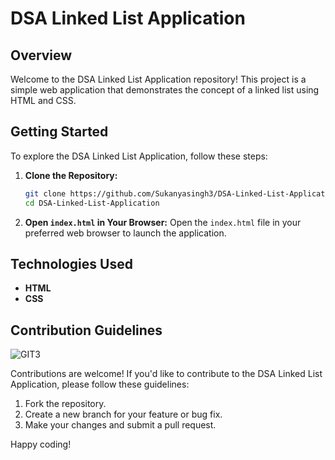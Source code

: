 # DSA Linked List Application

## Overview

Welcome to the DSA Linked List Application repository! This project is a simple web application that demonstrates the concept of a linked list using HTML and CSS.

## Getting Started

To explore the DSA Linked List Application, follow these steps:

1. **Clone the Repository:**
   ```bash
   git clone https://github.com/Sukanyasingh3/DSA-Linked-List-Application.git
   cd DSA-Linked-List-Application
   ```

2. **Open `index.html` in Your Browser:**
   Open the `index.html` file in your preferred web browser to launch the application.

## Technologies Used

- **HTML**
- **CSS**


## Contribution Guidelines
![GIT3](https://github.com/Sukanyasingh3/DSA-Linked-List-Application/assets/113462236/0e07e220-c14e-46a2-8ec6-a7dcbea9bed6)

Contributions are welcome! If you'd like to contribute to the DSA Linked List Application, please follow these guidelines:

1. Fork the repository.
2. Create a new branch for your feature or bug fix.
3. Make your changes and submit a pull request.

Happy coding!


